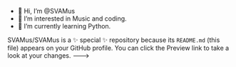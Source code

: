- 👋 Hi, I’m @SVAMus
- 👀 I’m interested in Music and coding.
- 🌱 I’m currently learning Python.

SVAMus/SVAMus is a ✨ special ✨ repository because its `README.md` (this file) appears on your GitHub profile.
You can click the Preview link to take a look at your changes.
--->
